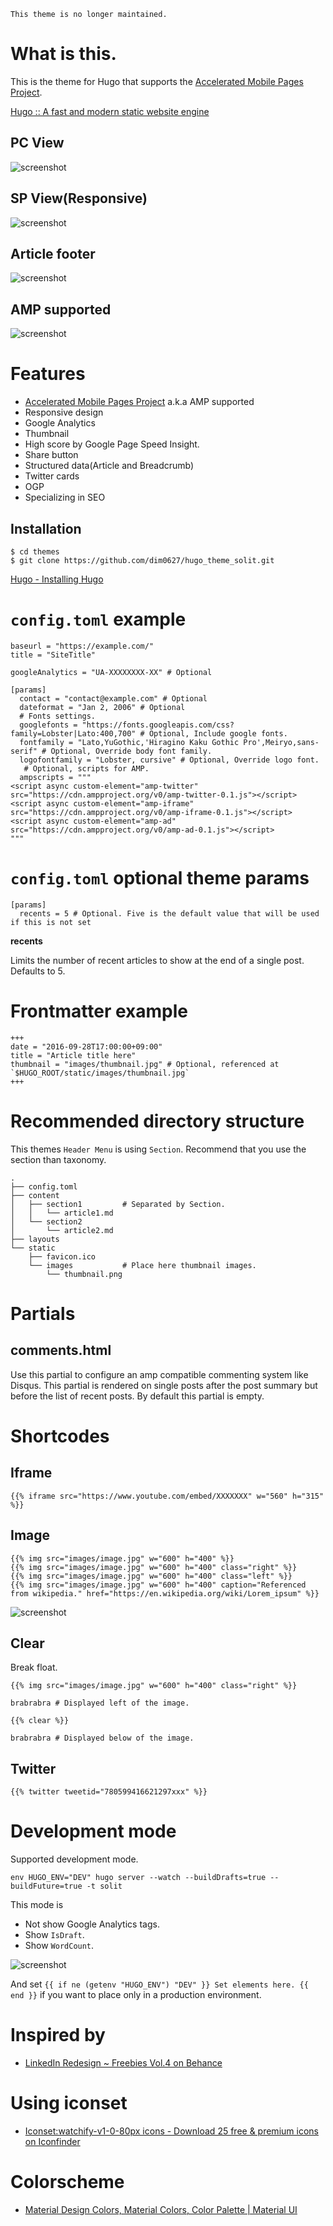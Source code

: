 ```
This theme is no longer maintained.
```

# What is this.

This is the theme for Hugo that supports the [Accelerated Mobile Pages Project](https://www.ampproject.org/).

[Hugo :: A fast and modern static website engine](https://gohugo.io/)

## PC View

![screenshot](https://raw.githubusercontent.com/dim0627/hugo_theme_solit/master/images/screenshot.png)

## SP View(Responsive)

![screenshot](https://raw.githubusercontent.com/dim0627/hugo_theme_solit/master/images/responsive.png)

## Article footer

![screenshot](https://raw.githubusercontent.com/dim0627/hugo_theme_solit/master/images/taxonomy.png)

## AMP supported

![screenshot](https://raw.githubusercontent.com/dim0627/hugo_theme_solit/master/images/amp-valid.png)

# Features

* [Accelerated Mobile Pages Project](https://www.ampproject.org/) a.k.a AMP supported
* Responsive design
* Google Analytics
* Thumbnail
* High score by Google Page Speed Insight.
* Share button
* Structured data(Article and Breadcrumb)
* Twitter cards
* OGP
* Specializing in SEO

## Installation

```
$ cd themes
$ git clone https://github.com/dim0627/hugo_theme_solit.git
```

[Hugo \- Installing Hugo](http://gohugo.io/overview/installing/)

# `config.toml` example

```
baseurl = "https://example.com/"
title = "SiteTitle"

googleAnalytics = "UA-XXXXXXXX-XX" # Optional

[params]
  contact = "contact@example.com" # Optional
  dateformat = "Jan 2, 2006" # Optional
  # Fonts settings.
  googlefonts = "https://fonts.googleapis.com/css?family=Lobster|Lato:400,700" # Optional, Include google fonts.
  fontfamily = "Lato,YuGothic,'Hiragino Kaku Gothic Pro',Meiryo,sans-serif" # Optional, Override body font family.
  logofontfamily = "Lobster, cursive" # Optional, Override logo font.
   # Optional, scripts for AMP.
  ampscripts = """
<script async custom-element="amp-twitter" src="https://cdn.ampproject.org/v0/amp-twitter-0.1.js"></script>
<script async custom-element="amp-iframe" src="https://cdn.ampproject.org/v0/amp-iframe-0.1.js"></script>
<script async custom-element="amp-ad" src="https://cdn.ampproject.org/v0/amp-ad-0.1.js"></script>
"""
```

# `config.toml` optional theme params

```
[params]
  recents = 5 # Optional. Five is the default value that will be used if this is not set 
```

**recents** 

Limits the number of recent articles to show at the end of a single post. Defaults to 5.

# Frontmatter example

```
+++
date = "2016-09-28T17:00:00+09:00"
title = "Article title here"
thumbnail = "images/thumbnail.jpg" # Optional, referenced at `$HUGO_ROOT/static/images/thumbnail.jpg`
+++
```

# Recommended directory structure

This themes `Header Menu` is using `Section`.
Recommend that you use the section than taxonomy.

```
.
├── config.toml
├── content
│   ├── section1         # Separated by Section.
│   │   └── article1.md
│   └── section2
│       └── article2.md
├── layouts
└── static
    ├── favicon.ico
    └── images           # Place here thumbnail images.
        └── thumbnail.png
```

# Partials

## comments.html

Use this partial to configure an amp compatible commenting system like Disqus. This partial
is rendered on single posts after the post summary but before the list of recent posts. By 
default this partial is empty. 

# Shortcodes

## Iframe

```
{{% iframe src="https://www.youtube.com/embed/XXXXXXX" w="560" h="315" %}}
```

## Image

```
{{% img src="images/image.jpg" w="600" h="400" %}}
{{% img src="images/image.jpg" w="600" h="400" class="right" %}}
{{% img src="images/image.jpg" w="600" h="400" class="left" %}}
{{% img src="images/image.jpg" w="600" h="400" caption="Referenced from wikipedia." href="https://en.wikipedia.org/wiki/Lorem_ipsum" %}}
```

![screenshot](https://raw.githubusercontent.com/dim0627/hugo_theme_solit/master/images/include-images.png)

## Clear

Break float.

```
{{% img src="images/image.jpg" w="600" h="400" class="right" %}}

brabrabra # Displayed left of the image.

{{% clear %}}

brabrabra # Displayed below of the image.
```

## Twitter

```
{{% twitter tweetid="780599416621297xxx" %}}
```

# Development mode

Supported development mode.

```
env HUGO_ENV="DEV" hugo server --watch --buildDrafts=true --buildFuture=true -t solit
```

This mode is

* Not show Google Analytics tags.
* Show `IsDraft`.
* Show `WordCount`.

![screenshot](https://raw.githubusercontent.com/dim0627/hugo_theme_solit/master/images/development-mode.png)

And set `{{ if ne (getenv "HUGO_ENV") "DEV" }} Set elements here. {{ end }}` if you want to place only in a production environment.

# Inspired by

* [LinkedIn Redesign ~ Freebies Vol\.4 on Behance](https://www.behance.net/gallery/42205705/LinkedIn-Redesign-Freebies-Vol4)

# Using iconset

* [Iconset:watchify\-v1\-0\-80px icons \- Download 25 free & premium icons on Iconfinder](https://www.iconfinder.com/iconsets/watchify-v1-0-80px)

# Colorscheme

* [Material Design Colors, Material Colors, Color Palette \| Material UI](https://www.materialui.co/colors)

